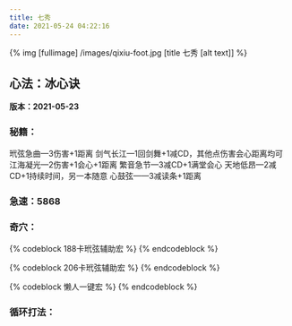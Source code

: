 ```yaml
---
title: 七秀
date: 2021-05-24 04:22:16
---
```

{% img [fullimage] /images/qixiu-foot.jpg [title 七秀 [alt text]] %}
## 心法：冰心诀

**版本：2021-05-23**

### 秘籍：
玳弦急曲—3伤害+1距离
剑气长江—1回剑舞+1减CD，其他点伤害会心距离均可
江海凝光—2伤害+1会心+1距离
繁音急节—3减CD+1满堂会心
天地低昂—2减CD+1持续时间，另一本随意
心鼓弦——3减读条+1距离

### 急速：5868

### 奇穴：
{% codeblock 188卡玳弦辅助宏 %}
{% endcodeblock %}

{% codeblock 206卡玳弦辅助宏 %}
{% endcodeblock %}

{% codeblock 懒人一键宏 %}
{% endcodeblock %}

### 循环打法：
